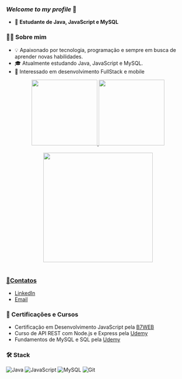 ### *Welcome to my profile* 👋

- 🔭 **Estudante de Java, JavaScript e MySQL**

### 👨‍💻 Sobre mim
- 💡 Apaixonado por tecnologia, programação e sempre em busca de aprender novas habilidades.
- 🎓 Atualmente estudando Java, JavaScript e MySQL.
- 🌱 Interessado em desenvolvimento FullStack e mobile

<div align="center">
  <a href="https://github.com/ArielMcR">
  <img height="180em" src="https://github-readme-stats.vercel.app/api?username=ArielMcR&show_icons=true&theme=dark&include_all_commits=true&count_private=true"/>
  <img height="180em" src="https://github-readme-stats.vercel.app/api/top-langs/?username=ArielMcR&layout=compact&langs_count=7&theme=dark"/>
</div>

<br>

<div align="center">
  <img width="300" src="https://raw.githubusercontent.com/gist/mahmudinm/47588cab5af928d2c8a2976d90216ea7/raw/88f20c9d749d756be63f22b09f3c4ac570bc5101/programming.gif" /> 
</div>

<br>

### 💬Contatos
- [LinkedIn](https://www.linkedin.com/in/seu-linkedin)
- [Email](mailto:seu-email@example.com)

### 📜 Certificações e Cursos
- Certificação em Desenvolvimento JavaScript pela [B7WEB](https://lp.b7web.com.br)
- Curso de API REST com Node.js e Express pela [Udemy](https://www.udemy.com/)
- Fundamentos de MySQL e SQL pela [Udemy](https://www.udemy.com/)
### 🛠️ Stack
![Java](https://img.shields.io/badge/Java-ED8B00?style=for-the-badge&logo=java&logoColor=white)
![JavaScript](https://img.shields.io/badge/JavaScript-F7DF1E?style=for-the-badge&logo=javascript&logoColor=black)
![MySQL](https://img.shields.io/badge/MySQL-4479A1?style=for-the-badge&logo=mysql&logoColor=white)
![Git](https://img.shields.io/badge/Git-F05032?style=for-the-badge&logo=git&logoColor=white)

